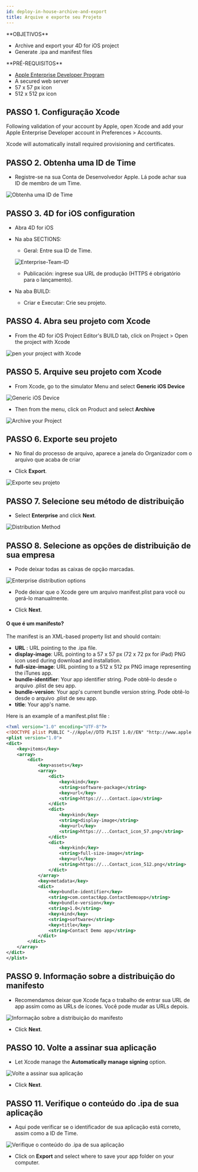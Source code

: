 ```yaml
---
id: deploy-in-house-archive-and-export
title: Arquive e exporte seu Projeto
---
```


<div markdown="1" class = "objectives">
**OBJETIVOS**

* Archive and export your 4D for iOS project
* Generate .ipa and manifest files
</div>

<div markdown="1" class = "prerequisites">
**PRÉ-REQUISITOS**

* [Apple Enterprise Developer Program](register-apple-developer-enterprise-program.html)
* A secured web server
* 57 x 57 px icon
* 512 x 512 px icon
</div>

## PASSO 1. Configuração Xcode

Following validation of your account by Apple, open Xcode and add your Apple Enterprise Developer account in Preferences > Accounts.

Xcode will automatically install required provisioning and certificates.

## PASSO 2. Obtenha uma ID de Time

* Registre-se na sua Conta de Desenvolvedor Apple. Lá pode achar sua ID de membro de um Time.

![Obtenha uma ID de Time](assets/en/deploy-in-house/Team-ID-4D-for-iOS.png)

## PASSO 3. 4D for iOS configuration

* Abra 4D for iOS

* Na aba SECTIONS:

    * Geral: Entre sua ID de Time.

    ![Enterprise-Team-ID](assets/en/deploy-in-house/Enterprise-Team-ID.png)

    * Publicación: ingrese sua URL de produção (HTTPS é obrigatório para o lançamento).

* Na aba BUILD:
    * Criar e Executar: Crie seu projeto.

## PASSO 4. Abra seu projeto com Xcode

* From the 4D for iOS Project Editor's BUILD tab, click on Project > Open the project with Xcode

![pen your project with Xcode ](assets/en/deploy-in-house/Open-your-project-Xcode-4D-for-iOS.png)

## PASSO 5. Arquive seu projeto com Xcode

* From Xcode, go to the simulator Menu and select **Generic iOS Device**

![Generic iOS Device](assets/en/deploy-in-house/Deployment-Generic-iOS-Device.png)

* Then from the menu, click on Product and select **Archive**

![Archive your Project](assets/en/deploy-in-house/Archive-your-Project.png)

## PASSO 6. Exporte seu projeto

* No final do processo de arquivo, aparece a janela do Organizador com o arquivo que acaba de criar

* Click **Export**.

![Exporte seu projeto](assets/en/deploy-in-house/Organizer-window-archive.png)

## PASSO 7. Selecione seu método de distribuição

* Select **Enterprise** and click **Next**.

![Distribution Method](assets/en/deploy-in-house/Distribution-Method-selection.png)

## PASSO 8. Selecione as opções de distribuição de sua empresa

* Pode deixar todas as caixas de opção marcadas.

![Enterprise distribution options](assets/en/deploy-in-house/Enterprise-distribution-options.png)

* Pode deixar que o Xcode gere um arquivo manifest.plist para você ou gerá-lo manualmente.

* Click **Next**.

#### O que é um manifesto?

The manifest is an XML-based property list and should contain:

* **URL** : URL pointing to the .ipa file.
* **display-image**: URL pointing to a 57 x 57 px (72 x 72 px for iPad) PNG icon used during download and installation.
* **full-size-image**: URL pointing to a 512 x 512 px PNG image representing the iTunes app.
* **bundle-identifier**: Your app identifier string. Pode obtê-lo desde o arquivo  .plist de seu app.
* **bundle-version**: Your app's current bundle version string. Pode obtê-lo desde o arquivo  .plist de seu app.
* **title**: Your app's name.

Here is an example of a manifest.plist file :

```xml
<?xml version="1.0" encoding="UTF-8"?>
<!DOCTYPE plist PUBLIC "-//Apple//DTD PLIST 1.0//EN" "http://www.apple.com/DTDs/PropertyList-1.0.dtd">
<plist version="1.0">
<dict>
    <key>items</key>
    <array>
        <dict>
            <key>assets</key>
            <array>
                <dict>
                    <key>kind</key>
                    <string>software-package</string>
                    <key>url</key>
                    <string>https://...Contact.ipa</string>
                </dict>
                <dict>
                    <key>kind</key>
                    <string>display-image</string>
                    <key>url</key>
                    <string>https://...Contact_icon_57.png</string>
                </dict>
                <dict>
                    <key>kind</key>
                    <string>full-size-image</string>
                    <key>url</key>
                    <string>https://...Contact_icon_512.png</string>
                </dict>
            </array>
            <key>metadata</key>
            <dict>
                <key>bundle-identifier</key>
                <string>com.contactApp.ContactDemoapp</string>
                <key>bundle-version</key>
                <string>1.0</string>
                <key>kind</key>
                <string>software</string>
                <key>title</key>
                <string>Contact Demo app</string>
            </dict>
        </dict>
    </array>
</dict>
</plist>
```


## PASSO 9. Informação sobre a distribuição do manifesto

* Recomendamos deixar que Xcode faça o trabalho de entrar sua URL de app assim como as URLs de ícones. Você pode mudar as URLs depois.

![Informação sobre a distribuição do manifesto](assets/en/deploy-in-house/Distribution-manifest-information.png)

* Click **Next**.


## PASSO 10. Volte a assinar sua aplicação

* Let Xcode manage the **Automatically manage signing** option.

![Volte a assinar sua aplicação](assets/en/deploy-in-house/Re-sign-your-application.png)

* Click **Next**.

## PASSO 11. Verifique o conteúdo do .ipa de sua aplicação

* Aqui pode verificar se o identificador de sua aplicação está correto, assim como a ID de Time.

![Verifique o conteúdo do .ipa de sua aplicação](assets/en/deploy-in-house/Review-ipa-content.png)

* Click on **Export** and select where to save your app folder on your computer.
